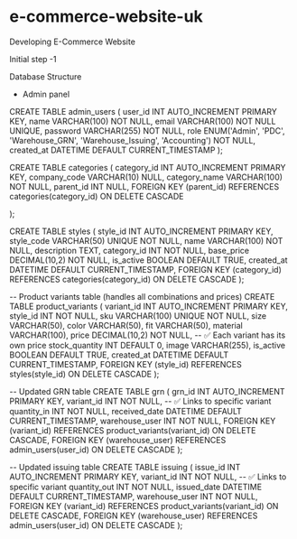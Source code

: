 # e-commerce-website-uk

Developing E-Commerce Website

Initial step -1

Database Structure

- Admin panel

CREATE TABLE admin_users (
user_id INT AUTO_INCREMENT PRIMARY KEY,
name VARCHAR(100) NOT NULL,
email VARCHAR(100) NOT NULL UNIQUE,
password VARCHAR(255) NOT NULL,
role ENUM('Admin', 'PDC', 'Warehouse_GRN', 'Warehouse_Issuing', 'Accounting') NOT NULL,
created_at DATETIME DEFAULT CURRENT_TIMESTAMP
);

CREATE TABLE categories (
category_id INT AUTO_INCREMENT PRIMARY KEY,
company_code VARCHAR(10) NULL,
category_name VARCHAR(100) NOT NULL,
parent_id INT NULL,
FOREIGN KEY (parent_id) REFERENCES categories(category_id) ON DELETE CASCADE

);

CREATE TABLE styles (
style_id INT AUTO_INCREMENT PRIMARY KEY,
style_code VARCHAR(50) UNIQUE NOT NULL,
name VARCHAR(100) NOT NULL,
description TEXT,
category_id INT NOT NULL,
base_price DECIMAL(10,2) NOT NULL,
is_active BOOLEAN DEFAULT TRUE,
created_at DATETIME DEFAULT CURRENT_TIMESTAMP,
FOREIGN KEY (category_id) REFERENCES categories(category_id) ON DELETE CASCADE
);

-- Product variants table (handles all combinations and prices)
CREATE TABLE product_variants (
variant_id INT AUTO_INCREMENT PRIMARY KEY,
style_id INT NOT NULL,
sku VARCHAR(100) UNIQUE NOT NULL,
size VARCHAR(50),
color VARCHAR(50),
fit VARCHAR(50),
material VARCHAR(100),
price DECIMAL(10,2) NOT NULL,    -- ✅ Each variant has its own price
stock_quantity INT DEFAULT 0,
image VARCHAR(255),
is_active BOOLEAN DEFAULT TRUE,
created_at DATETIME DEFAULT CURRENT_TIMESTAMP,
FOREIGN KEY (style_id) REFERENCES styles(style_id) ON DELETE CASCADE
);

-- Updated GRN table
CREATE TABLE grn (
grn_id INT AUTO_INCREMENT PRIMARY KEY,
variant_id INT NOT NULL,         -- ✅ Links to specific variant
quantity_in INT NOT NULL,
received_date DATETIME DEFAULT CURRENT_TIMESTAMP,
warehouse_user INT NOT NULL,
FOREIGN KEY (variant_id) REFERENCES product_variants(variant_id) ON DELETE CASCADE,
FOREIGN KEY (warehouse_user) REFERENCES admin_users(user_id) ON DELETE CASCADE
);

-- Updated issuing table
CREATE TABLE issuing (
issue_id INT AUTO_INCREMENT PRIMARY KEY,
variant_id INT NOT NULL,         -- ✅ Links to specific variant
quantity_out INT NOT NULL,
issued_date DATETIME DEFAULT CURRENT_TIMESTAMP,
warehouse_user INT NOT NULL,
FOREIGN KEY (variant_id) REFERENCES product_variants(variant_id) ON DELETE CASCADE,
FOREIGN KEY (warehouse_user) REFERENCES admin_users(user_id) ON DELETE CASCADE
);

